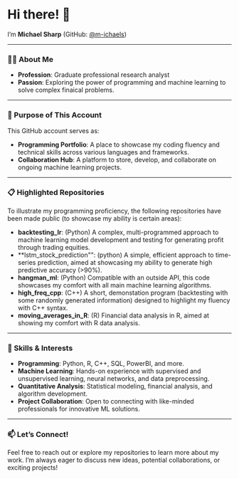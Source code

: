 # Hi there! 👋

I’m **Michael Sharp** (GitHub: [@m-ichaels](https://github.com/m-ichaels))

---

### 👨‍💻 About Me

- **Profession**: Graduate professional research analyst  
- **Passion**: Exploring the power of programming and machine learning to solve complex finaical problems.

---

### 🎯 Purpose of This Account

This GitHub account serves as:

- **Programming Portfolio**: A place to showcase my coding fluency and technical skills across various languages and frameworks.
- **Collaboration Hub**: A platform to store, develop, and collaborate on ongoing machine learning projects.

---

### 📋 Highlighted Repositories

To illustrate my programming proficiency, the following repositories have been made public (to showcase my ability is certain areas):

- **backtesting_lr**: (Python) A complex, multi-programmed approach to machine learning model development and testing for generating profit through trading equities.
- **lstm_stock_prediction"": (python) A simple, efficient approach to time-series prediction, aimed at showcasing my ability to generate high predictive accuracy (>90%).
- **hangman_ml**: (Python) Compatible with an outside API, this code showcases my comfort with all main machine learning algorithms.
- **high_freq_cpp**: (C++) A short, demonstation program (backtesting with some randomly generated information) designed to highlight my fluency with C++ syntax.
- **moving_averages_in_R**: (R) Financial data analysis in R, aimed at showing my comfort with R data analysis.

---

### 🚀 Skills & Interests

- **Programming**: Python, R, C++, SQL, PowerBI, and more.
- **Machine Learning**: Hands-on experience with supervised and unsupervised learning, neural networks, and data preprocessing.
- **Quantitative Analysis**: Statistical modeling, financial analysis, and algorithm development.
- **Project Collaboration**: Open to connecting with like-minded professionals for innovative ML solutions.

---

### 📫 Let’s Connect!

Feel free to reach out or explore my repositories to learn more about my work. I’m always eager to discuss new ideas, potential collaborations, or exciting projects!
